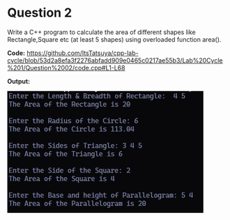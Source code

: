 Question 2
========

Write a C++ program to calculate the area of different shapes like Rectangle,Square etc (at least 5 shapes) using overloaded function area().

**Code:**
https://github.com/ItsTatsuya/cpp-lab-cycle/blob/53d2a8efa3f2276abfadd909e0465c0217ae55b3/Lab%20Cycle%201/Question%2002/code.cpp#L1-L68

**Output:**


![image](/Lab%20Cycle%201/Question%2002/output.png)